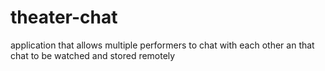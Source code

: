 # theater-chat
application that allows multiple performers to chat with each other an that chat to be watched and stored remotely
